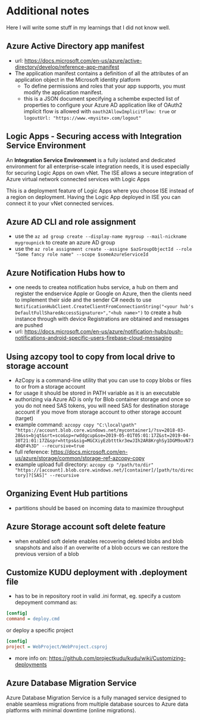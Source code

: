 # Additional notes

Here I will write some stuff in my learnings that I did not know well.

## Azure Active Directory app manifest

- url: <https://docs.microsoft.com/en-us/azure/active-directory/develop/reference-app-manifest>
- The application manifest contains a definition of all the attributes of an application object in the Microsoft identity platform
  - To define permissions and roles that your app supports, you must modify the application manifest.
  - this is a JSON document specifying a schembe expected list of properties to configure your Azure AD application like of OAuth2 implicit flow is allowed with `oauth2AllowImplicitFlow: true` or `logoutUrl: "https://www.<mysite>.com/logout"`

## Logic Apps - Securing access with Integration Service Environment

An **Integration Service Environment** is a fully isolated and dedicated environment for all enterprise-scale integration needs, it is used especially for securing Logic Apps on own vNet. The ISE allows a secure integration of Azure virtual network connected services with Logic Apps

This is a deployment feature of Logic Apps where you choose ISE instead of a region on deployment. Having the Logic App deployed in ISE you can connect it to your vNet connected services.

## Azure AD CLI and role assignment

- use the `az ad group create --display-name mygroup --mail-nickname mygroupnick` to create an azure AD group
- use the `az role assignment create --assigne $azGroupObjectId --role "Some fancy role name" --scope $someAzureServiceId`

## Azure Notification Hubs how to

- one needs to createa notification hubs service, a hub on them and register the endservice Apple or Google on Azure, then the clients need to implement their side and the sender C# needs to use `NotificationHubClient.CreateClientFromConnectionString("<your hub's DefaultFullSharedAccessSignature>","<hub name>")` to create a hub instance through with device Registrations are obtained and messages are pushed
- url: <https://docs.microsoft.com/en-us/azure/notification-hubs/push-notifications-android-specific-users-firebase-cloud-messaging>

## Using azcopy tool to copy from local drive to storage account

- AzCopy is a command-line utility that you can use to copy blobs or files to or from a storage account
- for usage it should be stored in PATH variable as it is an executable
- authorizing via Azure AD is only for Blob container storage and once so you do not need SAS tokens, you will need SAS for destination storage account if you move from storage account to other storage account (target)
- example command: `azcopy copy "C:\local\path" "https://account.blob.core.windows.net/mycontainer1/?sv=2018-03-28&ss=bjqt&srt=sco&sp=rwddgcup&se=2019-05-01T05:01:17Z&st=2019-04-30T21:01:17Z&spr=https&sig=MGCXiyEzbtttkr3ewJIh2AR8KrghSy1DGM9ovN734bQF4%3D" --recursive=true`
- full reference: <https://docs.microsoft.com/en-us/azure/storage/common/storage-ref-azcopy-copy>
- example upload full directory: `azcopy cp "/path/to/dir" "https://[account].blob.core.windows.net/[container]/[path/to/directory]?[SAS]" --recursive`

## Organizing Event Hub partitions

- partitions should be based on incoming data to maximize throughput

## Azure Storage account soft delete feature

- when enabled soft delete enables recovering deleted blobs and blob snapshots and also if an overwrite of a blob occurs we can restore the previous version of a blob

## Customize KUDU deployment with .deployment file

- has to be in repository root in valid .ini format, eg. specify a custom depoyment command as:

```ini
[config]
command = deploy.cmd
```

or deploy a specific project

```ini
[config]
project = WebProject/WebProject.csproj
```

- more info on: <https://github.com/projectkudu/kudu/wiki/Customizing-deployments>

## Azure Database Migration Service

Azure Database Migration Service is a fully managed service designed to enable seamless migrations from multiple database sources to Azure data platforms with minimal downtime (online migrations).